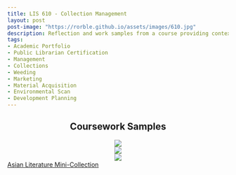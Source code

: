 ```yaml
---
title: LIS 610 - Collection Management
layout: post
post-image: "https://rorble.github.io/assets/images/610.jpg"
description: Reflection and work samples from a course providing context and practice in material selection, weeding, marketing, and planning.
tags:
- Academic Portfolio
- Public Librarian Certification
- Management
- Collections
- Weeding
- Marketing
- Material Acquisition
- Environmental Scan
- Development Planning
---
```

<center><h2>Coursework Samples</h2></center>
<center><img src="https://rorble.github.io/assets/images/GMBBF1.png"></center>
<center><img src="https://rorble.github.io/assets/images/GMBBF2.png"></center>
<center><img src="https://rorble.github.io/assets/images/AsianLiteraturePoster.png"></center>
<a href="http://sites.google.com/view/asianliterature610/home">Asian Literature Mini-Collection</a>
